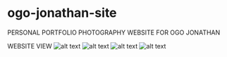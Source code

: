 # ogo-jonathan-site
PERSONAL PORTFOLIO PHOTOGRAPHY WEBSITE FOR OGO JONATHAN

WEBSITE VIEW
![alt text](https://github.com/chrisafinotan/ogo-jonathan-site/blob/master/web_sc/homepageSC.png?raw=true)
![alt text](https://github.com/chrisafinotan/ogo-jonathan-site/blob/master/web_sc/homepageSC2.png?raw=true)
![alt text](https://github.com/chrisafinotan/ogo-jonathan-site/blob/master/web_sc/menupageSC.png?raw=true)
![alt text](https://github.com/chrisafinotan/ogo-jonathan-site/blob/master/web_sc/projectpageSC.png?raw=true)